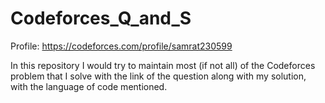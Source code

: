 # Codeforces_Q_and_S

Profile: https://codeforces.com/profile/samrat230599

In this repository I would try to maintain most (if not all) of the Codeforces problem that I solve with the link of the question along with my solution, with the language of code mentioned.
